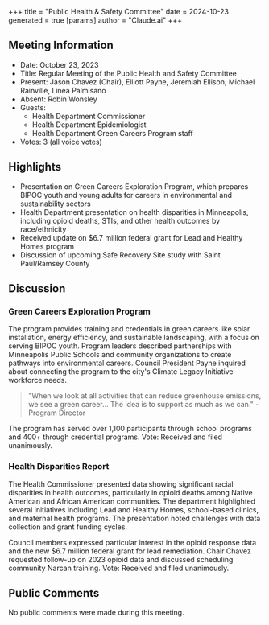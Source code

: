 +++
title = "Public Health & Safety Committee"
date = 2024-10-23
 generated = true
[params]
  author = "Claude.ai"
+++

## Meeting Information
- Date: October 23, 2023
- Title: Regular Meeting of the Public Health and Safety Committee
- Present: Jason Chavez (Chair), Elliott Payne, Jeremiah Ellison, Michael Rainville, Linea Palmisano
- Absent: Robin Wonsley 
- Guests: 
  - Health Department Commissioner
  - Health Department Epidemiologist
  - Health Department Green Careers Program staff
- Votes: 3 (all voice votes)

## Highlights
* Presentation on Green Careers Exploration Program, which prepares BIPOC youth and young adults for careers in environmental and sustainability sectors
* Health Department presentation on health disparities in Minneapolis, including opioid deaths, STIs, and other health outcomes by race/ethnicity
* Received update on $6.7 million federal grant for Lead and Healthy Homes program 
* Discussion of upcoming Safe Recovery Site study with Saint Paul/Ramsey County

## Discussion

### Green Careers Exploration Program
The program provides training and credentials in green careers like solar installation, energy efficiency, and sustainable landscaping, with a focus on serving BIPOC youth. Program leaders described partnerships with Minneapolis Public Schools and community organizations to create pathways into environmental careers. Council President Payne inquired about connecting the program to the city's Climate Legacy Initiative workforce needs.

> "When we look at all activities that can reduce greenhouse emissions, we see a green career... The idea is to support as much as we can." - Program Director

The program has served over 1,100 participants through school programs and 400+ through credential programs. Vote: Received and filed unanimously.

### Health Disparities Report
The Health Commissioner presented data showing significant racial disparities in health outcomes, particularly in opioid deaths among Native American and African American communities. The department highlighted several initiatives including Lead and Healthy Homes, school-based clinics, and maternal health programs. The presentation noted challenges with data collection and grant funding cycles.

Council members expressed particular interest in the opioid response data and the new $6.7 million federal grant for lead remediation. Chair Chavez requested follow-up on 2023 opioid data and discussed scheduling community Narcan training. Vote: Received and filed unanimously.

## Public Comments
No public comments were made during this meeting.
